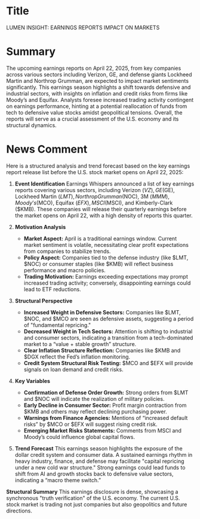 # Title
LUMEN INSIGHT: EARNINGS REPORTS IMPACT ON MARKETS

# Summary
The upcoming earnings reports on April 22, 2025, from key companies across various sectors including Verizon, GE, and defense giants Lockheed Martin and Northrop Grumman, are expected to impact market sentiments significantly. This earnings season highlights a shift towards defensive and industrial sectors, with insights on inflation and credit risks from firms like Moody’s and Equifax. Analysts foresee increased trading activity contingent on earnings performance, hinting at a potential reallocation of funds from tech to defensive value stocks amidst geopolitical tensions. Overall, the reports will serve as a crucial assessment of the U.S. economy and its structural dynamics.

# News Comment
Here is a structured analysis and trend forecast based on the key earnings report release list before the U.S. stock market opens on April 22, 2025:

1. **Event Identification**
Earnings Whispers announced a list of key earnings reports covering various sectors, including Verizon ($VZ), GE ($GE), Lockheed Martin ($LMT), Northrop Grumman ($NOC), 3M ($MMM), Moody’s ($MCO), Equifax ($EFX), MSCI ($MSCI), and Kimberly-Clark ($KMB). These companies will release their quarterly earnings before the market opens on April 22, with a high density of reports this quarter.

2. **Motivation Analysis**
   - **Market Aspect:** April is a traditional earnings window. Current market sentiment is volatile, necessitating clear profit expectations from companies to stabilize trends.
   - **Policy Aspect:** Companies tied to the defense industry (like $LMT, $NOC) or consumer staples (like $KMB) will reflect business performance and macro policies.
   - **Trading Motivation:** Earnings exceeding expectations may prompt increased trading activity; conversely, disappointing earnings could lead to ETF reductions.

3. **Structural Perspective**
   - **Increased Weight in Defensive Sectors:** Companies like $LMT, $NOC, and $MCO are seen as defensive assets, suggesting a period of "fundamental repricing."
   - **Decreased Weight in Tech Sectors:** Attention is shifting to industrial and consumer sectors, indicating a transition from a tech-dominated market to a “value + stable growth” structure.
   - **Clear Inflation Structure Reflection:** Companies like $KMB and $DGX reflect the Fed’s inflation monitoring.
   - **Credit System Structural Risk Testing:** $MCO and $EFX will provide signals on loan demand and credit risks.

4. **Key Variables**
   - **Confirmation of Defense Order Growth:** Strong orders from $LMT and $NOC will indicate the realization of military policies.
   - **Early Decline in Consumer Sector:** Profit margin contraction from $KMB and others may reflect declining purchasing power.
   - **Warnings from Finance Agencies:** Mentions of “increased default risks” by $MCO or $EFX will suggest rising credit risk.
   - **Emerging Market Risks Statements:** Comments from MSCI and Moody’s could influence global capital flows.

5. **Trend Forecast**
This earnings season highlights the exposure of the dollar credit system and consumer data. A sustained earnings rhythm in heavy industry, finance, and defense may facilitate "capital repricing under a new cold war structure." Strong earnings could lead funds to shift from AI and growth stocks back to defensive value sectors, indicating a “macro theme switch.”

**Structural Summary**
This earnings disclosure is dense, showcasing a synchronous "truth verification" of the U.S. economy. The current U.S. stock market is trading not just companies but also geopolitics and future directions.
